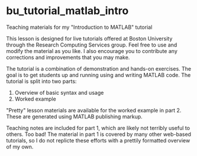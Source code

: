 # bu_tutorial_matlab_intro
Teaching materials for my "Introduction to MATLAB" tutorial

This lesson is designed for live tutorials offered at Boston University through
the Research Computing Services group. Feel free to use and modify the material
as you like. I also encourage you to contribute any corrections and improvements
that you may make.

The tutorial is a combination of demonstration and hands-on exercises. The goal
is to get students up and running using and writing MATLAB code. The tutorial is
split into two parts:

  1. Overview of basic syntax and usage
  2. Worked example 

"Pretty" lesson materials are available for the worked example in part 2. These
are generated using MATLAB publishing markup.  

Teaching notes are included for part 1, which are likely not terribly useful to
others. Too bad! The material in part 1 is covered by many other web-based
tutorials, so I do not replicte these efforts with a prettily formatted overview
of my own.
